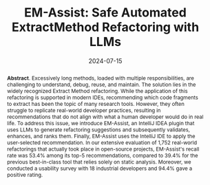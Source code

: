 ---
title: "EM-Assist: Safe Automated ExtractMethod Refactoring with LLMs"
authors: '<i>Dorin Pomian, Abhiram Bellur, Malinda Dilhara, Zarina Kurbatova, Egor Bogomolov, Andrey Sokolov, Timofey Bryksin, and Danny Dig</i>'
status: "accepted"
collection: publications
permalink: /publications/2024-07-15-em-assist
date: 2024-07-15
venue: "<b>FSE'24</b>"
level: 'A*'
pdf: 'https://arxiv.org/abs/2405.20551'
counter_id: 'C54'
data: 'https://github.com/llm-refactoring/llm-refactoring-plugin'
tool: 'https://plugins.jetbrains.com/plugin/23403-llm-powered-extract-method'
video: 'https://www.youtube.com/watch?v=3E6KsHAg3js'
abstract: "<p><b>Abstract</b>. Excessively long methods, loaded with multiple responsibilities, are challenging to understand, debug, reuse, and maintain. The solution lies in the widely recognized Extract Method refactoring. While the application of this refactoring is supported in modern IDEs, recommending which code fragments to extract has been the topic of many research tools. However, they often struggle to replicate real-world developer practices, resulting in recommendations that do not align with what a human developer would do in real life. To address this issue, we introduce EM-Assist, an IntelliJ IDEA plugin that uses LLMs to generate refactoring suggestions and subsequently validates, enhances, and ranks them. Finally, EM-Assist uses the IntelliJ IDE to apply the user-selected recommendation. In our extensive evaluation of 1,752 real-world refactorings that actually took place in open-source projects, EM-Assist's recall rate was 53.4% among its top-5 recommendations, compared to 39.4% for the previous best-in-class tool that relies solely on static analysis. Moreover, we conducted a usability survey with 18 industrial developers and 94.4% gave a positive rating.</p>"
---